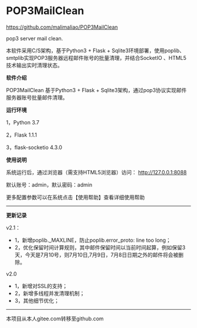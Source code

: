 # POP3MailClean

https://github.com/malimaliao/POP3MailClean

pop3 server mail clean.

本软件采用C/S架构，基于Python3 + Flask + Sqlite3环境部署，使用poplib、smtplib实现POP3服务器远程邮件账号的批量清理，并结合SocketIO 、HTML5技术输出实时清理状态。


**软件介绍**

POP3MailClean 基于Python3 + Flask + Sqlite3架构，通过pop3协议实现邮件服务器账号批量邮件清理。

**运行环境**

1，Python 3.7

2，Flask 1.1.1

3，flask-socketio 4.3.0

**使用说明**

系统运行后，通过浏览器（需支持HTML5浏览器）访问： http://127.0.0.1:8088

默认账号：admin，默认密码：admin

更多配置参数可以在系统点击【使用帮助】查看详细使用帮助



---------------------------------

**更新记录**

v2.1：

* 1，新增poplib._MAXLINE，防止poplib.error_proto: line too long；
* 2，优化保留时间计算规则，其中邮件保留时间以当前时间起算，例如保留3天，今天是7月10号，则7月10日,7月9日，7月8日日期之外的邮件将会被删除。

v2.0

* 1，新增对SSL的支持；
* 2，新增多线程并发清理机制；
* 3，其他细节优化；


--------------------------------
本项目从本人gitee.com转移至github.com